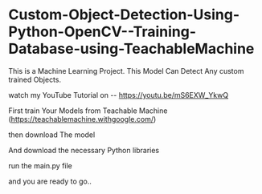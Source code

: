 # Custom-Object-Detection-Using-Python-OpenCV--Training-Database-using-TeachableMachine
This is a Machine Learning Project. This Model Can Detect Any custom trained Objects. 

watch my YouTube Tutorial on -- https://youtu.be/mS6EXW_YkwQ

First train Your Models from Teachable Machine (https://teachablemachine.withgoogle.com/)

then download The model

And download the necessary Python libraries

run the main.py file

and you are ready to go..

